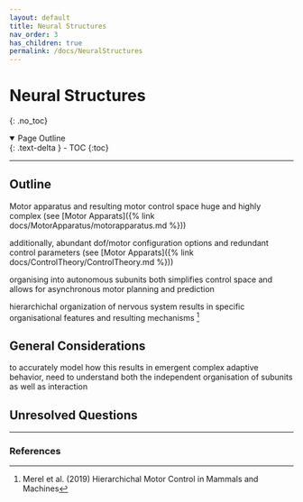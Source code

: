 ```yaml
---
layout: default
title: Neural Structures
nav_order: 3
has_children: true
permalink: /docs/NeuralStructures
---
```


# Neural Structures
{: .no_toc}


<details open markdown="block">
  <summary>
    Page Outline
  </summary>
  {: .text-delta }
- TOC
{:toc}
</details>

---

## Outline

Motor apparatus and resulting motor control space huge and highly complex (see [Motor Apparats]({% link docs/MotorApparatus/motorapparatus.md %}))

additionally, abundant dof/motor configuration options and redundant control parameters (see [Motor Apparats]({% link docs/ControlTheory/ControlTheory.md %}))

organising into autonomous subunits both simplifies control space and allows for asynchronous motor planning and prediction

hierarchichal organization of nervous system results in specific organisational features and resulting mechanisms [^1]



## General Considerations

to accurately model how this results in emergent complex adaptive behavior, need to understand both the independent organisation of subunits as well as interaction

## Unresolved Questions





---

### References

[^1]: Merel et al. (2019) Hierarchichal Motor Control in Mammals and Machines
